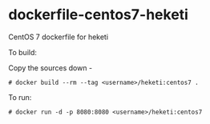 dockerfile-centos7-heketi
========================

CentOS 7 dockerfile for heketi

To build:

Copy the sources down -

    # docker build --rm --tag <username>/heketi:centos7 .

To run:

    # docker run -d -p 8080:8080 <username>/heketi:centos7
